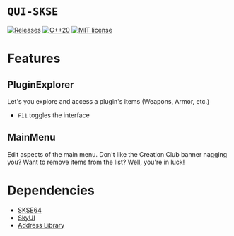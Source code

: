 # `QUI-SKSE`
[![Releases](https://img.shields.io/github/v/release/Qudix/QUI-SKSE?include_prereleases&style=flat-square&label=QUI-SKSE)](https://github.com/Qudix/QUI-SKSE/releases)
[![C++20](https://img.shields.io/static/v1?label=standard&message=C%2B%2B20&color=blue&logo=c%2B%2B&&logoColor=white&style=flat-square)](https://en.cppreference.com/w/cpp/compiler_support)
[![MIT license](https://img.shields.io/github/license/Qudix/QUI-SKSE?&style=flat-square)](./LICENSE)

# Features

## PluginExplorer
Let's you explore and access a plugin's items (Weapons, Armor, etc.)
* `F11` toggles the interface

## MainMenu
Edit aspects of the main menu. Don't like the Creation Club banner
nagging you? Want to remove items from the list? Well, you're in luck!

# Dependencies
- [SKSE64](https://skse.silverlock.org/)
- [SkyUI](https://www.nexusmods.com/skyrimspecialedition/mods/12604)
- [Address Library](https://www.nexusmods.com/skyrimspecialedition/mods/32444)
